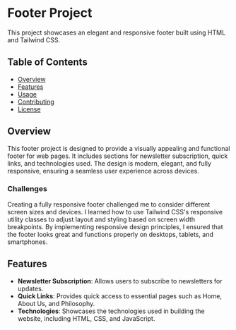 # Footer Project

This project showcases an elegant and responsive footer built using HTML and Tailwind CSS.

## Table of Contents

- [Overview](#overview)
- [Features](#features)
- [Usage](#usage)
- [Contributing](#contributing)
- [License](#license)

## Overview

This footer project is designed to provide a visually appealing and functional footer for web pages. It includes sections for newsletter subscription, quick links, and technologies used. The design is modern, elegant, and fully responsive, ensuring a seamless user experience across devices.

### Challenges

Creating a fully responsive footer challenged me to consider different screen sizes and devices. I learned how to use Tailwind CSS's responsive utility classes to adjust layout and styling based on screen width breakpoints. By implementing responsive design principles, I ensured that the footer looks great and functions properly on desktops, tablets, and smartphones.

## Features

- **Newsletter Subscription**: Allows users to subscribe to newsletters for updates.
- **Quick Links**: Provides quick access to essential pages such as Home, About Us, and Philosophy.
- **Technologies**: Showcases the technologies used in building the website, including HTML, CSS, and JavaScript.
